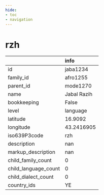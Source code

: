 ```yaml
---
hide:
- toc
- navigation
---
```

# rzh
|                      | info        |
|:---------------------|:------------|
| id                   | jaba1234    |
| family_id            | afro1255    |
| parent_id            | mode1270    |
| name                 | Jabal Razih |
| bookkeeping          | False       |
| level                | language    |
| latitude             | 16.9092     |
| longitude            | 43.2416905  |
| iso639P3code         | rzh         |
| description          | nan         |
| markup_description   | nan         |
| child_family_count   | 0           |
| child_language_count | 0           |
| child_dialect_count  | 0           |
| country_ids          | YE          |